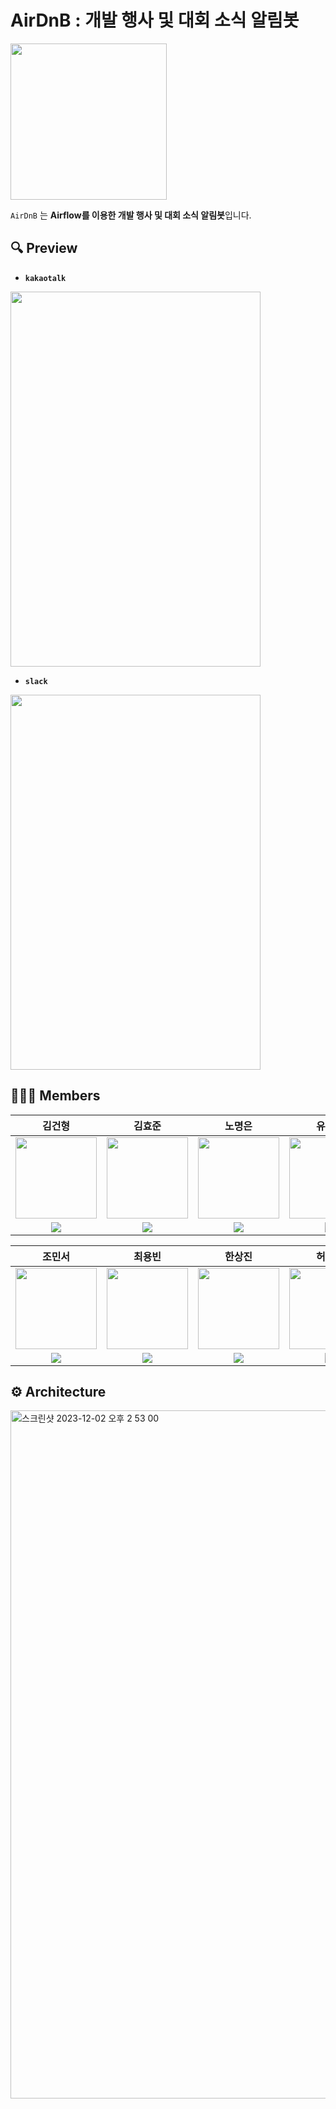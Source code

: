 # AirDnB : 개발 행사 및 대회 소식 알림봇

<img src="https://github.com/khuda-4th/khuda_de_project/assets/64704608/30a4b397-cc10-4505-a46d-60fb7eb32219" width="250" height="250"/>

`AirDnB` 는 **Airflow를 이용한 개발 행사 및 대회 소식 알림봇**입니다.

## 🔍 Preview
- **`kakaotalk`**

<img src="https://github.com/khuda-4th/khuda_de_project/assets/64704608/64da25b5-8ac0-40ec-b7be-bcdc72f200c2" width="400" height="600"/>

- **`slack`**

<img src="https://github.com/khuda-4th/khuda_de_project/assets/64704608/474de51a-e07f-469d-9678-f105db4f8791" width="400" height="600"/>

## 🧑🏻‍💻 Members

| 김건형 | 김효준 | 노명은 | 유혜지 |
| :-: | :-: | :-: | :-: |
| <img src='https://avatars.githubusercontent.com/u/60197194?v=4' height=130 width=130></img> | <img src='https://avatars.githubusercontent.com/u/143721160?v=4' height=130 width=130></img> | <img src='https://avatars.githubusercontent.com/u/90135669?v=4' height=130 width=130></img> | <img src='https://avatars.githubusercontent.com/u/90139122?v=4' height=130 width=130></img> |
| <a href="https://github.com/GU-0" target="_blank"><img src="https://img.shields.io/badge/GitHub-black.svg?&style=round&logo=github"/></a> | <a href="https://github.com/hyojun03" target="_blank"><img src="https://img.shields.io/badge/GitHub-black.svg?&style=round&logo=github"/></a> | <a href="https://github.com/NoMyeongEun" target="_blank"><img src="https://img.shields.io/badge/GitHub-black.svg?&style=round&logo=github"/></a> | <a href="https://github.com/HyejiYu" target="_blank"><img src="https://img.shields.io/badge/GitHub-black.svg?&style=round&logo=github"/></a> |

| 조민서 | 최용빈 | 한상진 | 허윤지 |
| :-: | :-: | :-: | :-: |
| <img src='https://avatars.githubusercontent.com/u/87311912?v=4' height=130 width=130></img> | <img src='https://avatars.githubusercontent.com/u/64704608?v=4' height=130 width=130></img> | <img src='https://avatars.githubusercontent.com/u/49024115?v=4' height=130 width=130></img> | <img src='https://avatars.githubusercontent.com/u/111333350?v=4' height=130 width=130></img> |
| <a href="https://github.com/Minseo-Jo" target="_blank"><img src="https://img.shields.io/badge/GitHub-black.svg?&style=round&logo=github"/></a> | <a href="https://github.com/whybe-choi" target="_blank"><img src="https://img.shields.io/badge/GitHub-black.svg?&style=round&logo=github"/></a> | <a href="https://github.com/eu2525" target="_blank"><img src="https://img.shields.io/badge/GitHub-black.svg?&style=round&logo=github"/></a> | <a href="https://github.com/myeunee" target="_blank"><img src="https://img.shields.io/badge/GitHub-black.svg?&style=round&logo=github"/></a> |


## ⚙️ Architecture
<img width="1101" alt="스크린샷 2023-12-02 오후 2 53 00" src="https://github.com/khuda-4th/khuda_de_project/assets/64704608/bab84871-4e70-4df0-9dad-060ad79a3b8f">

